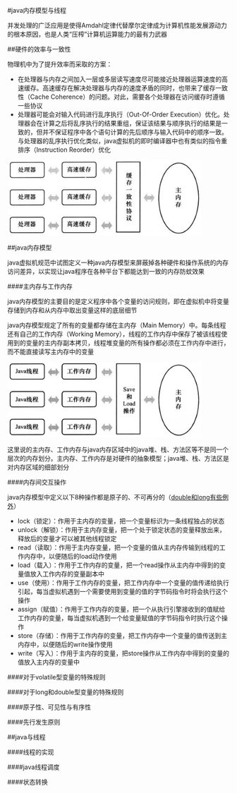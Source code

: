 #java内存模型与线程

并发处理的广泛应用是使得Amdahl定律代替摩尔定律成为计算机性能发展源动力的根本原因，也是人类“压榨”计算机运算能力的最有力武器

##硬件的效率与一致性

物理机中为了提升效率而采取的方案：

* 在处理器与内存之间加入一层或多层读写速度尽可能接近处理器运算速度的高速缓存。高速缓存在解决处理器与内存的速度矛盾的同时，也带来了缓存一致性（Cache Coherence）的问题。对此，需要各个处理器在访问缓存时遵循一些协议
* 处理器可能会对输入代码进行乱序执行（Out-Of-Order Execution）优化。处理器会在计算之后将乱序执行的结果重组，保证该结果与顺序执行的结果是一致的，但并不保证程序中各个语句计算的先后顺序与输入代码中的顺序一致。与处理器的乱序执行优化类似，java虚拟机的即时编译器中也有类似的指令重排序（Instruction Reorder）优化

![处理器、高速缓存、主内存间的交互关系](../images/处理器、高速缓存、主内存间的交互关系.png)

##java内存模型

java虚拟机规范中试图定义一种java内存模型来屏蔽掉各种硬件和操作系统的内存访问差异，以实现让java程序在各种平台下都能达到一致的内存防蚊效果

####主内存与工作内存

java内存模型的主要目的是定义程序中各个变量的访问规则，即在虚拟机中将变量存储到内存和从内存中取出变量这样的底层细节

java内存模型规定了所有的变量都存储在主内存（Main Memory）中。每条线程还有自己的工作内存（Working Memory），线程的工作内存中保存了被该线程使用到的变量的主内存副本拷贝，线程堆变量的所有操作都必须在工作内存中进行，而不能直接读写主内存中的变量

![线程、主内存、工作内存三者的交互关系](../images/线程、主内存、工作内存三者的交互关系.png)

这里说的主内存、工作内存与java内存区域中的java堆、栈、方法区等不是同一个层次的内存划分。主内存、工作内存是对硬件的抽象模型；java堆、栈、方法区是对内存区域的细部划分

####内存间交互操作

java内存模型中定义以下8种操作都是原子的、不可再分的（[double和long有些例外](#对于long和double型变量的特殊规则)）

* lock（锁定）：作用于主内存的变量，把一个变量标识为一条线程独占的状态
* unlock（解锁）：作用于主内存变量，把一个处于锁定状态的变量释放出来，释放后的变量才可以被其他线程锁定
* read（读取）：作用于主内存变量，把一个变量的值从主内存传输到线程的工作内存中，以便随后的load动作使用
* load（载入）：作用于工作内存的变量，把一个read操作从主内存中得到的变量值放入工作内存的变量副本中
* use（使用）：作用于工作内存的变量，把工作内存中一个变量的值传递给执行引起，每当虚拟机遇到一个需要使用到变量的值的字节码指令时将会执行这个操作
* assign（赋值）：作用于工作内存的变量，把一个从执行引擎接收到的值赋给工作内存的变量，每当虚拟机遇到一个给变量赋值的字节码指令时执行这个操作
* store（存储）：作用于工作内存的变量，把工作内存中一个变量的值传送到主内存中，以便随后的write操作使用
* write（写入）：作用于主内存的变量，把store操作从工作内存中得到的变量的值放入主内存的变量中


####对于volatile型变量的特殊规则

####对于long和double型变量的特殊规则

####原子性、可见性与有序性

####先行发生原则

##java与线程

####线程的实现

####java线程调度

####状态转换
